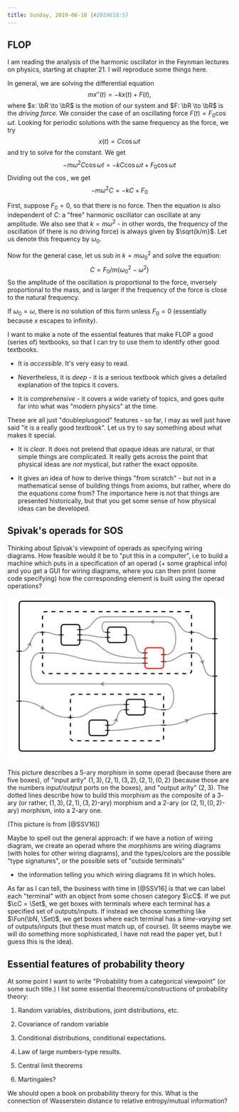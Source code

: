 ```yaml
---
title: Sunday, 2019-08-18 {#2019818:S}
---
```

FLOP
----

I am reading the analysis of the harmonic oscillator in the Feynman
lectures on physics, starting at chapter 21. I will reproduce some
things here.

In general, we are solving the differential equation
$$mx''(t) = -kx(t) + F(t),$$ where $x: \bR \to \bR$ is the motion of our
system and $F: \bR \to \bR$ is the *driving force*. We consider the case
of an oscillating force $F(t) = F_0 \cos \omega t$. Looking for periodic
solutions with the same frequency as the force, we try
$$x(t) = C \cos \omega t$$ and try to solve for the constant. We get
$$-m\omega^2 C \cos \omega t = -kC\cos \omega t + F_0 \cos \omega t$$
Dividing out the $\cos$, we get $$-m\omega^2 C = -kC + F_0$$

First, suppose $F_0 = 0$, so that there is no force. Then the equation
is also independent of $C$: a "free" harmonic oscillator can oscillate
at any amplitude. We also see that $k = m\omega^2$ - in other words, the
frequency of the oscillation (if there is no driving force) is always
given by $\sqrt{k/m}$. Let us denote this frequency by $\omega_0$.

Now for the general case, let us sub in $k = m\omega_0^2$ and solve the
equation: $$C = F_0/m(\omega_0^2 - \omega^2)$$ So the amplitude of the
oscillation is proportional to the force, inversely proportional to the
mass, and is larger if the frequency of the force is close to the
natural frequency.

If $\omega_0 = \omega$, there is no solution of this form unless $F_0=0$
(essentially because $x$ escapes to infinity).

I want to make a note of the essential features that make FLOP a good
(series of) textbooks, so that I can try to use them to identify other
good textbooks.

-   It is *accessible*. It's very easy to read.

-   Nevertheless, it is *deep* - it is a serious textbook which gives a
    detailed explanation of the topics it covers.

-   It is *comprehensive* - it covers a wide variety of topics, and goes
    quite far into what was "modern physics" at the time.

These are all just "doubleplusgood" features - so far, I may as well
just have said "it is a really good textbook". Let us try to say
something about what makes it special.

-   It is *clear*. It does not pretend that opaque ideas are natural, or
    that simple things are complicated. It really gets across the point
    that physical ideas are *not* mystical, but rather the exact
    opposite.

-   It gives an idea of how to derive things "from scratch" - but not in
    a mathematical sense of building things from axioms, but rather,
    where do the equations come from? The importance here is not that
    things are presented historically, but that you get some sense of
    how physical ideas can be developed.

Spivak's operads for SOS
------------------------

Thinking about Spivak's viewpoint of operads as specifying wiring
diagrams. How feasible would it be to "put this in a computer", i.e to
build a machine which puts in a specification of an operad (+ some
graphical info) and you get a GUI for wiring diagrams, where you can
then print (some code specifying) how the corresponding element is built
using the operad operations?

![A wiring diagram](/images/screenshot_spivak_opd.png)

This picture describes a $5$-ary morphism in some operad (because there
are five boxes), of "input arity" $(1,3), (2,1), (3,2), (2,1), (0,2)$
(because those are the numbers input/output ports on the boxes), and
"output arity" $(2,3)$. The dotted lines describe how to build this
morphism as the composite of a $3$-ary (or rather,
$(1,3),(2,1),(3,2)$-ary) morphism and a $2$-ary (or $(2,1),(0,2)$-ary)
morphism, into a $2$-ary one.

(This picture is from [@SSV16])

Maybe to spell out the general approach: if we have a notion of wiring
diagram, we create an operad where the *morphisms* are wiring diagrams
(with holes for other wiring diagrams), and the types/colors are the
possible "type signatures", or the possible sets of "outside terminals"
- the information telling you which wiring diagrams fit in which holes.

As far as I can tell, the business with time in [@SSV16] is that we can
label each "terminal" with an object from some chosen category $\cC$. If
we put $\cC = \Set$, we get boxes with terminals where each terminal has
a specified set of outputs/inputs. If instead we choose something like
$\Fun(\bN, \Set)$, we get boxes where each terminal has a *time-varying*
set of outputs/inputs (but these must match up, of course). (It seems
maybe we will do something more sophisticated, I have not read the paper
yet, but I guess this is the idea).

Essential features of probability theory
----------------------------------------

At some point I want to write "Probability from a categorical viewpoint"
(or some such title.) I list some essential theorems/constructions of
probability theory:

1.  Random variables, distributions, joint distributions, etc.

2.  Covariance of random variable

3.  Conditional distributions, conditional expectations.

4.  Law of large numbers-type results.

5.  Central limit theorems

6.  Martingales?

We should open a book on probability theory for this. What is the
connection of Wasserstein distance to relative entropy/mutual
information?
